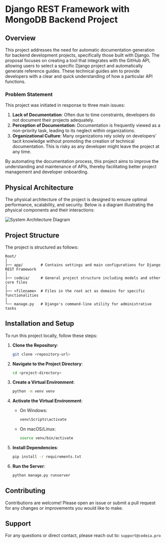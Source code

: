 # Django REST Framework with MongoDB Backend Project

## Overview

This project addresses the need for automatic documentation generation for backend development projects, specifically those built with Django. The proposal focuses on creating a tool that integrates with the GitHub API, allowing users to select a specific Django project and automatically generate reference guides. These technical guides aim to provide developers with a clear and quick understanding of how a particular API functions.

### Problem Statement

This project was initiated in response to three main issues:
1. **Lack of Documentation**: Often due to time constraints, developers do not document their projects adequately.
2. **Perception of Documentation**: Documentation is frequently viewed as a non-priority task, leading to its neglect within organizations.
3. **Organizational Culture**: Many organizations rely solely on developers' tacit knowledge without promoting the creation of technical documentation. This is risky as any developer might leave the project at any time.

By automating the documentation process, this project aims to improve the understanding and maintenance of APIs, thereby facilitating better project management and developer onboarding.

## Physical Architecture

The physical architecture of the project is designed to ensure optimal performance, scalability, and security. Below is a diagram illustrating the physical components and their interactions:

![System Architecture Diagram](https://firebasestorage.googleapis.com/v0/b/fir-dataapp-c6043.appspot.com/o/DIAGRAMA.png?alt=media&token=8a7ce721-f2e4-4f8e-95e3-6758ac3225d7)

## Project Structure

The project is structured as follows:
```
Root/
│
├── app/        # Contains settings and main configurations for Django REST Framework
│
├── codeia/     # General project structure including models and other core files
│
├── <filename>  # Files in the root act as domains for specific functionalities
│
└── manage.py   # Django's command-line utility for administrative tasks
```

## Installation and Setup

To run this project locally, follow these steps:
1. **Clone the Repository**:
    ```bash
    git clone <repository-url>
    ```

2. **Navigate to the Project Directory**:
    ```bash
    cd <project-directory>
    ```

3. **Create a Virtual Environment**:
    ```bash
    python -m venv venv
    ```

4. **Activate the Virtual Environment**:
    - On Windows:
        ```bash
        venv\Scripts\activate
        ```
    - On macOS/Linux:
        ```bash
        source venv/bin/activate
        ```

5. **Install Dependencies**:
    ```bash
    pip install -r requirements.txt
    ```

6. **Run the Server**:
    ```bash
    python manage.py runserver
    ```

## Contributing

Contributions are welcome! Please open an issue or submit a pull request for any changes or improvements you would like to make.

## Support

For any questions or direct contact, please reach out to: `support@codeia.pro`
